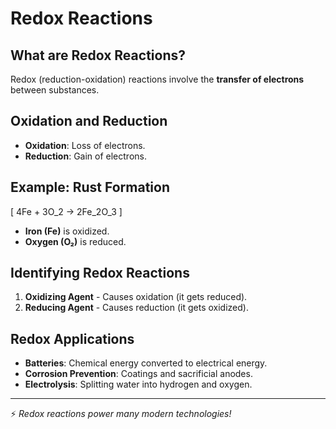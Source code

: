 # Redox Reactions

## What are Redox Reactions?
Redox (reduction-oxidation) reactions involve the **transfer of electrons** between substances.

## Oxidation and Reduction
- **Oxidation**: Loss of electrons.
- **Reduction**: Gain of electrons.

## Example: Rust Formation
\[
4Fe + 3O_2 → 2Fe_2O_3
\]
- **Iron (Fe)** is oxidized.
- **Oxygen (O₂)** is reduced.

## Identifying Redox Reactions
1. **Oxidizing Agent** - Causes oxidation (it gets reduced).
2. **Reducing Agent** - Causes reduction (it gets oxidized).

## Redox Applications
- **Batteries**: Chemical energy converted to electrical energy.
- **Corrosion Prevention**: Coatings and sacrificial anodes.
- **Electrolysis**: Splitting water into hydrogen and oxygen.

---
⚡ _Redox reactions power many modern technologies!_
